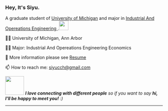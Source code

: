 ### Hey, It's Siyu.


A graduate student of  <a href="https://umich.edu/"> University of Michigan</a> and major in <a href="https://ioe.engin.umich.edu/">Industrial And Opereations Engineering </a>.<img src="https://media.giphy.com/media/WUlplcMpOCEmTGBtBW/giphy.gif" width="30"> 


👨‍🎓  University of Michigan, Ann Arbor

👨‍💻   Major: Industrial And Opereations Engineering 
            Economics 

📃 More information please see [Resume](https://zacdeng.github.io/resume/)

📫 How to reach me: siyucch@gmail.com



<img src="https://media.giphy.com/media/LnQjpWaON8nhr21vNW/giphy.gif" width="60"> <em><b>I love connecting with different people</b> so if you want to say <b>hi, I'll be happy to meet you!</b> :)</em>

---------------------------------------------------------------------------------------------------------------------------------------------------------------------------------
